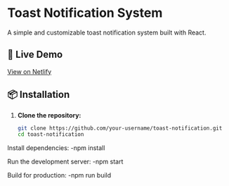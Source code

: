# Toast Notification System

A simple and customizable toast notification system built with React.

## 🚀 Live Demo
[View on Netlify](https://your-netlify-link.netlify.app/)

## 📦 Installation

1. **Clone the repository:**
   ```sh
   git clone https://github.com/your-username/toast-notification.git
   cd toast-notification


Install dependencies:
-npm install


Run the development server:
-npm start


Build for production:
-npm run build
